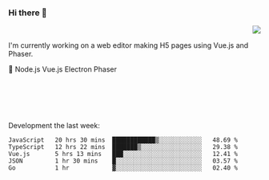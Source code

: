 ### Hi there 👋

<img align="right" src="https://github-readme-stats.vercel.app/api?username=jasonpanggo"/>

<br>
<p align="left">
I'm currently working on a web editor making H5 pages using Vue.js and Phaser.
</p>
<p align="left">
📖 Node.js Vue.js Electron Phaser
</p>
<br>
<br>
<br>
<br>

Development the last week:
<!--START_SECTION:waka-->
```text
JavaScript   20 hrs 30 mins  ████████████▒░░░░░░░░░░░░   48.69 % 
TypeScript   12 hrs 22 mins  ███████▒░░░░░░░░░░░░░░░░░   29.38 % 
Vue.js       5 hrs 13 mins   ███░░░░░░░░░░░░░░░░░░░░░░   12.41 % 
JSON         1 hr 30 mins    █░░░░░░░░░░░░░░░░░░░░░░░░   03.57 % 
Go           1 hr            ▓░░░░░░░░░░░░░░░░░░░░░░░░   02.40 % 
```
<!--END_SECTION:waka-->

<!--
**JASONPANGGO/jasonpanggo** is a ✨ _special_ ✨ repository because its `README.md` (this file) appears on your GitHub profile.

Here are some ideas to get you started:

- 🔭 I’m currently working on ...
- 🌱 I’m currently learning ...
- 👯 I’m looking to collaborate on ...
- 🤔 I’m looking for help with ...
- 💬 Ask me about ...
- 📫 How to reach me: ...
- 😄 Pronouns: ...
- ⚡ Fun fact: ...
-->
